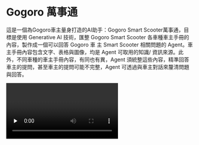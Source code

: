 # Gogoro 萬事通

這是一個為Gogoro車主量身打造的AI助手：Gogoro Smart Scooter萬事通，目標是使用 Generative AI 技術，匯整 Gogoro Smart Scooter 各車種車主手冊的內容，製作成一個可以回答 Gogoro 車
主 Smart Scooter 相關問題的 Agent。車主手冊內容包含文字、表格與圖像，均是 Agent 可取用的知識/ 資訊來源。此外，不同車種的車主手冊內容，有同也有異，Agent 須統整這些內容，精準回答車主的提問，甚至車主的提問可能不完整，Agent 可透過與車主對話來釐清問題與回答。

<video id="video" controls="" preload="none">
      <source id="mp4" src="https://raw.githubusercontent.com/BRlin-o/GSS/main/images/imag_demo.mkv" type="video/mp4">
</videos>

## 專案特色

### Streamlit

- 使用Streamlit建構前後端，提供Chat介面讓車主與Agent可以交互、聊天紀錄，另外支援LLM即時回應(streaming)

### LangChain

![AI-workflow](https://raw.githubusercontent.com/BRlin-o/GSS/main/images/AI-workflow.png)

使用LangChain建構Agent串接Chat LLM and QA LLM，以下是各模型的應用場景與說明：

- Chat LLM：負責與車主交互，記錄車主資訊與對話記錄，引導幫助車主問出好的問題，將明確的問題拋給QA LLM進行解答，且能拒絕回覆任何Gogoro車型以外的話題。
- QA LLM：負責針對問題進行RAG檢索，找出該問題對應車型的手冊內容，準確地回答車輛相關問題。

### Amazon Bedrock

- 以上所有AI服務都使用Amazon Bedrock Serverless服務，達到高效、低延遲、低成本，以下是使用到的模型以及應用場景
  - Claude 3 Sonnet：Sonnet是Claude 3系列中，相對平衡速度與智能的模型，是我們Chat LLM的首選，最適合用來根據使用者的需求，來驅動我們的Agent，實現最好的使用者交互體驗。
  - Claude 3 Haiku / llama 3 70B：根據RAG檢索出的相關內容，對問題作出準確的答覆。
    - Haiku是Claude 3系列提供回應速度最快的模型，因為僅需根據RAG檢索內容回答問題，因此響應速度越快能夠越早將結論回應給Chat LLM。
    - llama 3是另外我們想做fine-tuning，同時也看到AWS前幾天在Amazon Bedrock上支援了imported model，讓我們可以把自己訓練好的模型上傳，在系統端可以直接透過bedrock的窗口進行使用，因此也能無痛接軌我們目前的Design Pattern。
  - Cohere Embed Multilingual：作為我們knowledge base(RAG)首選的embedding Model，用來幫助我們對Data Source進行檢索

## 開始使用

```
pip install -r requirements.txt
streamlit run app/chat_agent.py
```

## 系統架構

### 簡易版
![Architecture-Simple](https://raw.githubusercontent.com/BRlin-o/GSS/main/images/Architecture-Simple.png)
### 未來展望
![Architecture-Future](https://raw.githubusercontent.com/BRlin-o/GSS/main/images/Architecture-Future.png)
